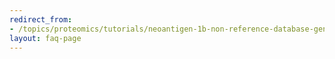 ```yaml
---
redirect_from:
- /topics/proteomics/tutorials/neoantigen-1b-non-reference-database-generation/faqs/
layout: faq-page
---
```

